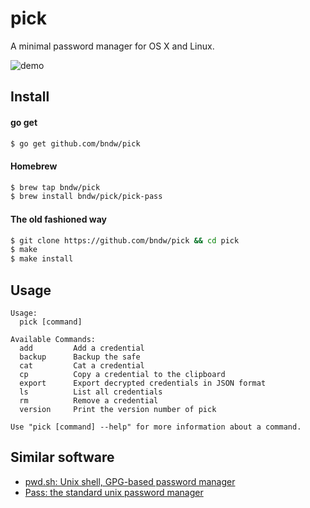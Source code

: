 pick
====
A minimal password manager for OS X and Linux.

![demo](https://github.com/bndw/pick/raw/master/demo.gif)

## Install

#### go get
```sh
$ go get github.com/bndw/pick
```

#### Homebrew
```sh
$ brew tap bndw/pick
$ brew install bndw/pick/pick-pass
```

#### The old fashioned way
```sh
$ git clone https://github.com/bndw/pick && cd pick
$ make
$ make install
```

## Usage
```
Usage:
  pick [command]

Available Commands:
  add         Add a credential
  backup      Backup the safe
  cat         Cat a credential
  cp          Copy a credential to the clipboard
  export      Export decrypted credentials in JSON format
  ls          List all credentials
  rm          Remove a credential
  version     Print the version number of pick

Use "pick [command] --help" for more information about a command.
```

## Similar software
* [pwd.sh: Unix shell, GPG-based password manager](https://github.com/drduh/pwd.sh)
* [Pass: the standard unix password manager](http://www.passwordstore.org/)
